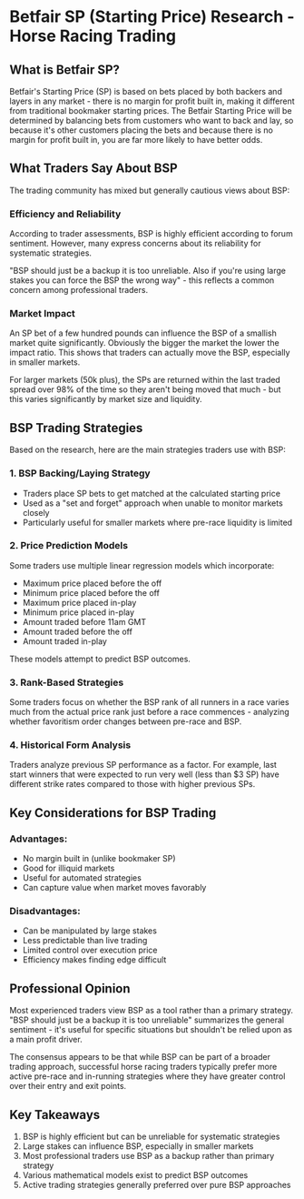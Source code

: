 # Betfair SP (Starting Price) Research - Horse Racing Trading

## What is Betfair SP?

Betfair's Starting Price (SP) is based on bets placed by both backers and layers in any market - there is no margin for profit built in, making it different from traditional bookmaker starting prices. The Betfair Starting Price will be determined by balancing bets from customers who want to back and lay, so because it's other customers placing the bets and because there is no margin for profit built in, you are far more likely to have better odds.

## What Traders Say About BSP

The trading community has mixed but generally cautious views about BSP:

### Efficiency and Reliability
According to trader assessments, BSP is highly efficient according to forum sentiment. However, many express concerns about its reliability for systematic strategies.

"BSP should just be a backup it is too unreliable. Also if you're using large stakes you can force the BSP the wrong way" - this reflects a common concern among professional traders.

### Market Impact
An SP bet of a few hundred pounds can influence the BSP of a smallish market quite significantly. Obviously the bigger the market the lower the impact ratio. This shows that traders can actually move the BSP, especially in smaller markets.

For larger markets (50k plus), the SPs are returned within the last traded spread over 98% of the time so they aren't being moved that much - but this varies significantly by market size and liquidity.

## BSP Trading Strategies

Based on the research, here are the main strategies traders use with BSP:

### 1. **BSP Backing/Laying Strategy**
- Traders place SP bets to get matched at the calculated starting price
- Used as a "set and forget" approach when unable to monitor markets closely
- Particularly useful for smaller markets where pre-race liquidity is limited

### 2. **Price Prediction Models**
Some traders use multiple linear regression models which incorporate:
- Maximum price placed before the off
- Minimum price placed before the off
- Maximum price placed in-play
- Minimum price placed in-play
- Amount traded before 11am GMT
- Amount traded before the off
- Amount traded in-play

These models attempt to predict BSP outcomes.

### 3. **Rank-Based Strategies**
Some traders focus on whether the BSP rank of all runners in a race varies much from the actual price rank just before a race commences - analyzing whether favoritism order changes between pre-race and BSP.

### 4. **Historical Form Analysis**
Traders analyze previous SP performance as a factor. For example, last start winners that were expected to run very well (less than $3 SP) have different strike rates compared to those with higher previous SPs.

## Key Considerations for BSP Trading

### Advantages:
- No margin built in (unlike bookmaker SP)
- Good for illiquid markets
- Useful for automated strategies
- Can capture value when market moves favorably

### Disadvantages:
- Can be manipulated by large stakes
- Less predictable than live trading
- Limited control over execution price
- Efficiency makes finding edge difficult

## Professional Opinion

Most experienced traders view BSP as a tool rather than a primary strategy. "BSP should just be a backup it is too unreliable" summarizes the general sentiment - it's useful for specific situations but shouldn't be relied upon as a main profit driver.

The consensus appears to be that while BSP can be part of a broader trading approach, successful horse racing traders typically prefer more active pre-race and in-running strategies where they have greater control over their entry and exit points.

## Key Takeaways

1. BSP is highly efficient but can be unreliable for systematic strategies
2. Large stakes can influence BSP, especially in smaller markets
3. Most professional traders use BSP as a backup rather than primary strategy
4. Various mathematical models exist to predict BSP outcomes
5. Active trading strategies generally preferred over pure BSP approaches